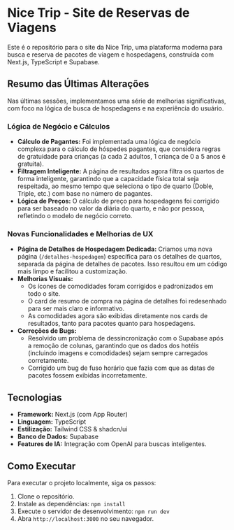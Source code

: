 # Nice Trip - Site de Reservas de Viagens

Este é o repositório para o site da Nice Trip, uma plataforma moderna para busca e reserva de pacotes de viagem e hospedagens, construída com Next.js, TypeScript e Supabase.

## Resumo das Últimas Alterações

Nas últimas sessões, implementamos uma série de melhorias significativas, com foco na lógica de busca de hospedagens e na experiência do usuário.

### Lógica de Negócio e Cálculos

- **Cálculo de Pagantes:** Foi implementada uma lógica de negócio complexa para o cálculo de hóspedes pagantes, que considera regras de gratuidade para crianças (a cada 2 adultos, 1 criança de 0 a 5 anos é gratuita).
- **Filtragem Inteligente:** A página de resultados agora filtra os quartos de forma inteligente, garantindo que a capacidade física total seja respeitada, ao mesmo tempo que seleciona o tipo de quarto (Doble, Triple, etc.) com base no número de pagantes.
- **Lógica de Preços:** O cálculo de preço para hospedagens foi corrigido para ser baseado no valor da diária do quarto, e não por pessoa, refletindo o modelo de negócio correto.

### Novas Funcionalidades e Melhorias de UX

- **Página de Detalhes de Hospedagem Dedicada:** Criamos uma nova página (`/detalhes-hospedagem`) específica para os detalhes de quartos, separada da página de detalhes de pacotes. Isso resultou em um código mais limpo e facilitou a customização.
- **Melhorias Visuais:**
    - Os ícones de comodidades foram corrigidos e padronizados em todo o site.
    - O card de resumo de compra na página de detalhes foi redesenhado para ser mais claro e informativo.
    - As comodidades agora são exibidas diretamente nos cards de resultados, tanto para pacotes quanto para hospedagens.
- **Correções de Bugs:**
    - Resolvido um problema de dessincronização com o Supabase após a remoção de colunas, garantindo que os dados dos hotéis (incluindo imagens e comodidades) sejam sempre carregados corretamente.
    - Corrigido um bug de fuso horário que fazia com que as datas de pacotes fossem exibidas incorretamente.

## Tecnologias

- **Framework:** Next.js (com App Router)
- **Linguagem:** TypeScript
- **Estilização:** Tailwind CSS & shadcn/ui
- **Banco de Dados:** Supabase
- **Features de IA:** Integração com OpenAI para buscas inteligentes.

## Como Executar

Para executar o projeto localmente, siga os passos:

1.  Clone o repositório.
2.  Instale as dependências: `npm install`
3.  Execute o servidor de desenvolvimento: `npm run dev`
4.  Abra `http://localhost:3000` no seu navegador.
